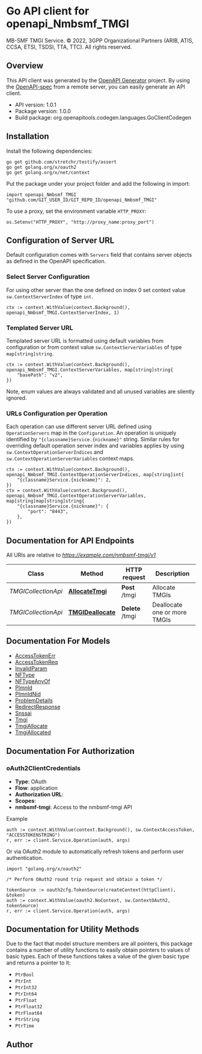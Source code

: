 # Go API client for openapi_Nmbsmf_TMGI

MB-SMF TMGI Service.
© 2022, 3GPP Organizational Partners (ARIB, ATIS, CCSA, ETSI, TSDSI, TTA, TTC).
All rights reserved.


## Overview
This API client was generated by the [OpenAPI Generator](https://openapi-generator.tech) project.  By using the [OpenAPI-spec](https://www.openapis.org/) from a remote server, you can easily generate an API client.

- API version: 1.0.1
- Package version: 1.0.0
- Build package: org.openapitools.codegen.languages.GoClientCodegen

## Installation

Install the following dependencies:

```shell
go get github.com/stretchr/testify/assert
go get golang.org/x/oauth2
go get golang.org/x/net/context
```

Put the package under your project folder and add the following in import:

```golang
import openapi_Nmbsmf_TMGI "github.com/GIT_USER_ID/GIT_REPO_ID/openapi_Nmbsmf_TMGI"
```

To use a proxy, set the environment variable `HTTP_PROXY`:

```golang
os.Setenv("HTTP_PROXY", "http://proxy_name:proxy_port")
```

## Configuration of Server URL

Default configuration comes with `Servers` field that contains server objects as defined in the OpenAPI specification.

### Select Server Configuration

For using other server than the one defined on index 0 set context value `sw.ContextServerIndex` of type `int`.

```golang
ctx := context.WithValue(context.Background(), openapi_Nmbsmf_TMGI.ContextServerIndex, 1)
```

### Templated Server URL

Templated server URL is formatted using default variables from configuration or from context value `sw.ContextServerVariables` of type `map[string]string`.

```golang
ctx := context.WithValue(context.Background(), openapi_Nmbsmf_TMGI.ContextServerVariables, map[string]string{
	"basePath": "v2",
})
```

Note, enum values are always validated and all unused variables are silently ignored.

### URLs Configuration per Operation

Each operation can use different server URL defined using `OperationServers` map in the `Configuration`.
An operation is uniquely identified by `"{classname}Service.{nickname}"` string.
Similar rules for overriding default operation server index and variables applies by using `sw.ContextOperationServerIndices` and `sw.ContextOperationServerVariables` context maps.

```golang
ctx := context.WithValue(context.Background(), openapi_Nmbsmf_TMGI.ContextOperationServerIndices, map[string]int{
	"{classname}Service.{nickname}": 2,
})
ctx = context.WithValue(context.Background(), openapi_Nmbsmf_TMGI.ContextOperationServerVariables, map[string]map[string]string{
	"{classname}Service.{nickname}": {
		"port": "8443",
	},
})
```

## Documentation for API Endpoints

All URIs are relative to *https://example.com/nmbsmf-tmgi/v1*

Class | Method | HTTP request | Description
------------ | ------------- | ------------- | -------------
*TMGICollectionApi* | [**AllocateTmgi**](docs/TMGICollectionApi.md#allocatetmgi) | **Post** /tmgi | Allocate TMGIs
*TMGICollectionApi* | [**TMGIDeallocate**](docs/TMGICollectionApi.md#tmgideallocate) | **Delete** /tmgi | Deallocate one or more TMGIs


## Documentation For Models

 - [AccessTokenErr](docs/AccessTokenErr.md)
 - [AccessTokenReq](docs/AccessTokenReq.md)
 - [InvalidParam](docs/InvalidParam.md)
 - [NFType](docs/NFType.md)
 - [NFTypeAnyOf](docs/NFTypeAnyOf.md)
 - [PlmnId](docs/PlmnId.md)
 - [PlmnIdNid](docs/PlmnIdNid.md)
 - [ProblemDetails](docs/ProblemDetails.md)
 - [RedirectResponse](docs/RedirectResponse.md)
 - [Snssai](docs/Snssai.md)
 - [Tmgi](docs/Tmgi.md)
 - [TmgiAllocate](docs/TmgiAllocate.md)
 - [TmgiAllocated](docs/TmgiAllocated.md)


## Documentation For Authorization



### oAuth2ClientCredentials


- **Type**: OAuth
- **Flow**: application
- **Authorization URL**: 
- **Scopes**: 
 - **nmbsmf-tmgi**: Access to the nmbsmf-tmgi API

Example

```golang
auth := context.WithValue(context.Background(), sw.ContextAccessToken, "ACCESSTOKENSTRING")
r, err := client.Service.Operation(auth, args)
```

Or via OAuth2 module to automatically refresh tokens and perform user authentication.

```golang
import "golang.org/x/oauth2"

/* Perform OAuth2 round trip request and obtain a token */

tokenSource := oauth2cfg.TokenSource(createContext(httpClient), &token)
auth := context.WithValue(oauth2.NoContext, sw.ContextOAuth2, tokenSource)
r, err := client.Service.Operation(auth, args)
```


## Documentation for Utility Methods

Due to the fact that model structure members are all pointers, this package contains
a number of utility functions to easily obtain pointers to values of basic types.
Each of these functions takes a value of the given basic type and returns a pointer to it:

* `PtrBool`
* `PtrInt`
* `PtrInt32`
* `PtrInt64`
* `PtrFloat`
* `PtrFloat32`
* `PtrFloat64`
* `PtrString`
* `PtrTime`

## Author



